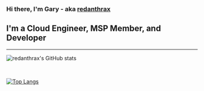 ### Hi there, I'm Gary - aka [redanthrax][website]

## I'm a Cloud Engineer, MSP Member, and Developer

---

![redanthrax's GitHub stats](https://github-readme-stats.vercel.app/api?username=redanthrax&show_icons=true&theme=dark)

<br />

[![Top Langs](https://github-readme-stats.vercel.app/api/top-langs/?username=redanthrax&layout=compact&theme=dark)](https://github.com/redanthrax/github-readme-stats)


[website]: https://redanthrax.com